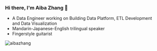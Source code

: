 ### Hi there, I'm Aiba Zhang 👋

<!--
**aibazhang/aibazhang** is a ✨ _special_ ✨ repository because its `README.md` (this file) appears on your GitHub profile.

Here are some ideas to get you started:

- 🔭 I’m currently working on ...
- 🌱 I’m currently learning ...
- 👯 I’m looking to collaborate on ...
- 🤔 I’m looking for help with ...
- 💬 Ask me about ...
- 📫 How to reach me: ...
- 😄 Pronouns: ...
- ⚡ Fun fact: ...

<p align="left">
<img src="https://simpleicons.org/icons/python.svg" alt="python" width="40" height="40"/>
<img src="https://simpleicons.org/icons/javascript.svg" alt="JavaScript" width="40" height="40"/>
<img src="https://simpleicons.org/icons/apachespark.svg" alt="Apach-Spark" width="40" height="40"/>
<img src="https://simpleicons.org/icons/amazonaws.svg" alt="AWS" width="40" height="40"/>
<img src="https://simpleicons.org/icons/microsoftazure.svg" alt="Azure" width="40" height="40"/>
<img src="https://simpleicons.org/icons/docker.svg" alt="Docker" width="40" height="40"/>
</p>

-->
- A Data Engineer working on Building Data Platform, ETL Development and Data Visualization
- Mandarin-Japanese-English trilingual speaker
- Fingerstyle guitarist



<p align="left">
<img align="left" src="https://github-readme-stats.vercel.app/api/top-langs/?username=aibazhang&layout=compact&hide=CSS,Less,SCSS,Stylus,html,Pug,Dockerfile" alt="aibazhang" />
</p>
